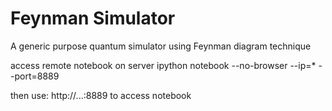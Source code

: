 # Feynman Simulator
A generic purpose quantum simulator using Feynman diagram technique

access remote notebook on server
ipython notebook --no-browser --ip=* --port=8889

then use:
http://...:8889
to access notebook
